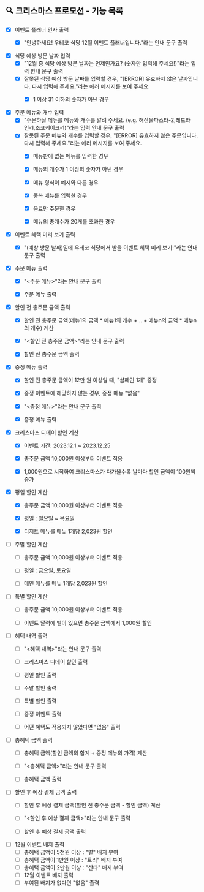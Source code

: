 ## 🔍 크리스마스 프로모션 - 기능 목록

- [x] 이벤트 플래너 인사 출력
  - [x] "안녕하세요! 우테코 식당 12월 이벤트 플래너입니다."라는 안내 문구 출력


- [x] 식당 예상 방문 날짜 입력
  - [x] "12월 중 식당 예상 방문 날짜는 언제인가요? (숫자만 입력해 주세요!)"라는 입력 안내 문구 출력
  - [x] 잘못된 식당 예상 방문 날짜를 입력할 경우, "[ERROR] 유효하지 않은 날짜입니다. 다시 입력해 주세요."라는 에러 메시지를 보여 주세요.
    - [x] 1 이상 31 이하의 숫자가 아닌 경우


- [x] 주문 메뉴와 개수 입력
  - [x] "주문하실 메뉴를 메뉴와 개수를 알려 주세요. (e.g. 해산물파스타-2,레드와인-1,초코케이크-1)"라는 입력 안내 문구 출력
  - [x] 잘못된 주문 메뉴와 개수를 입력할 경우, "[ERROR] 유효하지 않은 주문입니다. 다시 입력해 주세요."라는 에러 메시지를 보여 주세요.
    - [x] 메뉴판에 없는 메뉴를 입력한 경우
    - [x] 메뉴의 개수가 1 이상의 숫자가 아닌 경우
    - [x] 메뉴 형식이 예시와 다른 경우
    - [x] 중복 메뉴를 입력한 경우
    - [x] 음료만 주문한 경우
    - [x] 메뉴의 총개수가 20개를 초과한 경우


- [x] 이벤트 혜택 미리 보기 출력
  - [x] "(예상 방문 날짜)일에 우테코 식당에서 받을 이벤트 혜택 미리 보기!"라는 안내 문구 출력


- [x] 주문 메뉴 출력
  - [x] "<주문 메뉴>"라는 안내 문구 출력
  - [x] 주문 메뉴 출력


- [x] 할인 전 총주문 금액 출력
  - [x] 할인 전 총주문 금액(메뉴1의 금액 * 메뉴1의 개수 + .. + 메뉴n의 금액 * 메뉴n의 개수) 계산
  - [x] "<할인 전 총주문 금액>"라는 안내 문구 출력
  - [x] 할인 전 총주문 금액 출력


- [x] 증정 메뉴 출력
  - [x] 할인 전 총주문 금액이 12만 원 이상일 때, "샴페인 1개" 증정
  - [x] 증정 이벤트에 해당하지 않는 경우, 증정 메뉴 "없음"
  - [x] "<증정 메뉴>"라는 안내 문구 출력
  - [x] 증정 메뉴 출력


- [x] 크리스마스 디데이 할인 계산
  - [x] 이벤트 기간: 2023.12.1 ~ 2023.12.25
  - [x] 총주문 금액 10,000원 이상부터 이벤트 적용
  - [x] 1,000원으로 시작하여 크리스마스가 다가올수록 날마다 할인 금액이 100원씩 증가


- [x] 평일 할인 계산
  - [x] 총주문 금액 10,000원 이상부터 이벤트 적용
  - [x] 평일 : 일요일 ~ 목요일
  - [x] 디저트 메뉴를 메뉴 1개당 2,023원 할인


- [ ] 주말 할인 계산
    - [ ] 총주문 금액 10,000원 이상부터 이벤트 적용
    - [ ] 평일 : 금요일, 토요일
    - [ ] 메인 메뉴를 메뉴 1개당 2,023원 할인


- [ ] 특별 할인 계산
  - [ ] 총주문 금액 10,000원 이상부터 이벤트 적용
  - [ ] 이벤트 달력에 별이 있으면 총주문 금액에서 1,000원 할인


- [ ] 혜택 내역 출력
  - [ ] "<혜택 내역>"라는 안내 문구 출력
  - [ ] 크리스마스 디데이 할인 출력
  - [ ] 평일 할인 출력
  - [ ] 주말 할인 출력
  - [ ] 특별 할인 출력
  - [ ] 증정 이벤트 출력
  - [ ] 어떤 혜택도 적용되지 않았다면 "없음" 출력


- [ ] 총혜택 금액 출력
  - [ ] 총혜택 금액(할인 금액의 합계 + 증정 메뉴의 가격) 계산
  - [ ] "<총혜택 금액>"라는 안내 문구 출력
  - [ ] 총혜택 금액 출력
  

- [ ] 할인 후 예상 결제 금액 출력
  - [ ] 할인 후 예상 결제 금액(할인 전 총주문 금액 - 할인 금액) 계산
  - [ ] "<할인 후 예상 결제 금액>"라는 안내 문구 출력
  - [ ] 할인 후 예상 결제 금액 출력


- [ ] 12월 이벤트 배지 출력
  - [ ] 총혜택 금액이 5천원 이상 : "별" 배지 부여
  - [ ] 총혜택 금액이 1만원 이상 : "트리" 배지 부여
  - [ ] 총혜택 금액이 2만원 이상 : "산타" 배지 부여
  - [ ] 12월 이벤트 배지 출력
  - [ ] 부여된 배지가 없다면 "없음" 출력